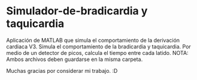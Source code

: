 # Simulador-de-bradicardia y taquicardia
Aplicación de MATLAB que simula el comportamiento de la derivación cardiaca V3.
Simula el comportamiento de la bradicardia y taquicardia.
Por medio de un detector de picos, calcula el tiempo entre cada latido.
NOTA: Ambos archivos deben guardarse en la misma carpeta.

Muchas gracias por considerar mi trabajo. :D
